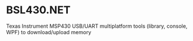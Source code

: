 # BSL430.NET
Texas Instrument MSP430 USB/UART multiplatform tools (library, console, WPF) to download/upload memory
